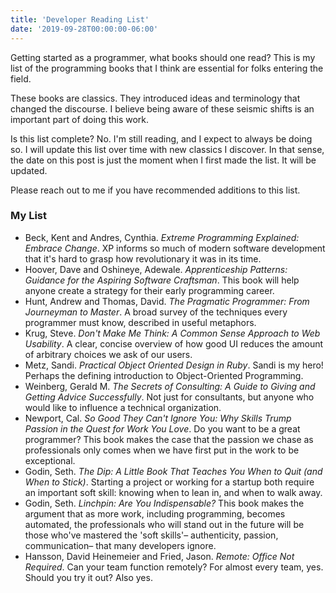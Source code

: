 ```yaml
---
title: 'Developer Reading List'
date: '2019-09-28T00:00:00-06:00'
---
```


Getting started as a programmer, what books should one read? This is my list of
the programming books that I think are essential for folks entering the field.

These books are classics. They introduced ideas and terminology that changed
the discourse. I believe being aware of these seismic shifts is an important
part of doing this work.

Is this list complete? No. I'm still reading, and I expect to always be doing
so. I will update this list over time with new classics I discover. In that
sense, the date on this post is just the moment when I first made the list. It
will be updated.

Please reach out to me if you have recommended additions to this list.

### My List

- Beck, Kent and Andres, Cynthia. _Extreme Programming Explained: Embrace
  Change_. XP informs so much of modern software development that it's hard
  to grasp how revolutionary it was in its time.
- Hoover, Dave and Oshineye, Adewale. _Apprenticeship Patterns: Guidance for
  the Aspiring Software Craftsman_. This book will help anyone create a
  strategy for their early programming career.
- Hunt, Andrew and Thomas, David. _The Pragmatic Programmer: From Journeyman
  to Master_. A broad survey of the techniques every programmer must know,
  described in useful metaphors.
- Krug, Steve. _Don't Make Me Think: A Common Sense Approach to Web
  Usability_. A clear, concise overview of how good UI reduces the amount of
  arbitrary choices we ask of our users.
- Metz, Sandi. _Practical Object Oriented Design in Ruby_. Sandi is my
  hero! Perhaps the defining introduction to Object-Oriented Programming.
- Weinberg, Gerald M. _The Secrets of Consulting: A Guide to Giving and
  Getting Advice Successfully_. Not just for consultants, but anyone who
  would like to influence a technical organization.
- Newport, Cal. _So Good They Can't Ignore You: Why Skills Trump Passion in the
  Quest for Work You Love_. Do you want to be a great programmer? This book
  makes the case that the passion we chase as professionals only comes when we
  have first put in the work to be exceptional.
- Godin, Seth. _The Dip: A Little Book That Teaches You When to Quit (and When
  to Stick)_. Starting a project or working for a startup both require an
  important soft skill: knowing when to lean in, and when to walk away.
- Godin, Seth. _Linchpin: Are You Indispensable?_ This book makes the argument
  that as more work, including programming, becomes automated, the
  professionals who will stand out in the future will be those who've mastered
  the 'soft skills'– authenticity, passion, communication– that many developers
  ignore.
- Hansson, David Heinemeier and Fried, Jason. _Remote: Office Not Required_.
  Can your team function remotely? For almost every team, yes. Should you try
  it out? Also yes.
